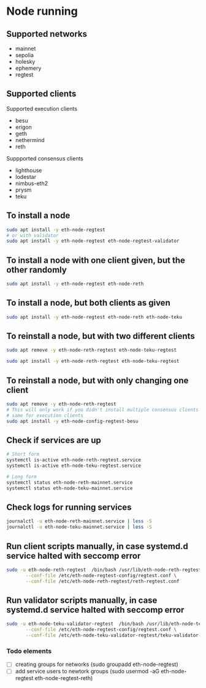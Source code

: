 # Node running 


## Supported networks

- mainnet
- sepolia
- holesky
- ephemery
- regtest

## Supported clients

Supported execution clients
- besu
- erigon
- geth
- nethermind
- reth 

Suppported consensus clients
- lighthouse
- lodestar
- nimbus-eth2
- prysm
- teku

## To install a node 

```bash
sudo apt install -y eth-node-regtest
# or with validator 
sudo apt install -y eth-node-regtest eth-node-regtest-validator

``` 

## To install a node with one client given, but the other randomly

```bash
sudo apt install -y eth-node-regtest eth-node-reth
```

## To install a node, but both clients as given

```bash
sudo apt install -y eth-node-regtest eth-node-reth eth-node-teku
```

## To reinstall a node, but with two different clients

```bash
sudo apt remove -y eth-node-reth-regtest eth-node-teku-regtest

sudo apt install -y eth-node-reth-regtest eth-node-teku-regtest
```

## To reinstall a node, but with only changing one client

```bash
sudo apt remove -y eth-node-reth-regtest
# This will only work if you didn't install multiple consensus clients before
# same for execution clients
sudo apt install -y eth-node-config-regtest-besu
```

## Check if services are up 

```bash 
# Short form 
systemctl is-active eth-node-reth-regtest.service
systemctl is-active eth-node-teku-regtest.service

# Long form
systemctl status eth-node-reth-mainnet.service
systemctl status eth-node-teku-mainnet.service
```

## Check logs for running services

```bash
journalctl -u eth-node-reth-mainnet.service | less -S
journalctl -u eth-node-teku-mainnet.service | less -S
```

## Run client scripts manually, in case systemd.d service halted with seccomp error

```bash
sudo -u eth-node-reth-regtest  /bin/bash /usr/lib/eth-node-reth-regtest/bin/run-reth.sh \
       --conf-file /etc/eth-node-regtest-config/regtest.conf \
       --conf-file /etc/eth-node-reth-regtest/reth-regtest.conf
```

## Run validator scripts manually, in case systemd.d service halted with seccomp error

```bash
sudo -u eth-node-teku-validator-regtest  /bin/bash /usr/lib/eth-node-teku-validator-regtest/bin/run-teku-validator.sh \
       --conf-file /etc/eth-node-regtest-config/regtest.conf \
       --conf-file /etc/eth-node-teku-validator-regtest/teku-validator-regtest.conf
```

### Todo elements

- [ ] creating groups for networks (sudo groupadd eth-node-regtest)
- [ ] add service users to newtork groups (sudo usermod -aG eth-node-regtest eth-node-regtest-reth)